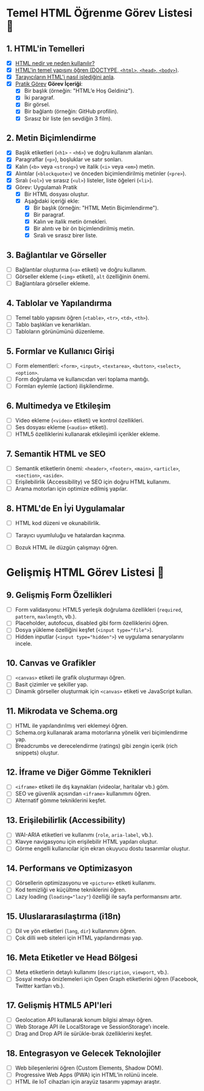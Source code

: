# Temel HTML Öğrenme Görev Listesi 🚀

## **1. HTML'in Temelleri**
- [x] [HTML nedir ve neden kullanılır?](./01_html_temelleri/README.md)
- [x] [HTML'in temel yapısını öğren (DOCTYPE, `<html>`, `<head>`, `<body>`)](./01_html_temelleri/README.md).
- [x] [Tarayıcıların HTML'i nasıl işlediğini anla](./01_html_temelleri/README.md).
- [x] [Pratik Görev](./01_html_temelleri/index.html)
    **Görev İçeriği**:
    - [x] Bir başlık (örneğin: "HTML’e Hoş Geldiniz").
    - [x] İki paragraf.
    - [x] Bir görsel.
    - [x] Bir bağlantı (örneğin: GitHub profilin).
    - [x] Sırasız bir liste (en sevdiğin 3 film).
## **2. Metin Biçimlendirme**
- [x] Başlık etiketleri (`<h1>` - `<h6>`) ve doğru kullanım alanları.
- [x] Paragraflar (`<p>`), boşluklar ve satır sonları.
- [x] Kalın (`<b>` veya `<strong>`) ve italik (`<i>` veya `<em>`) metin.
- [x] Alıntılar (`<blockquote>`) ve önceden biçimlendirilmiş metinler (`<pre>`).
- [x] Sıralı (`<ol>`) ve sırasız (`<ul>`) listeler, liste öğeleri (`<li>`).
- [x] Görev: Uygulamalı Pratik
    - [x] Bir HTML dosyası oluştur.
    - [x] Aşağıdaki içeriği ekle:
        - [x] Bir başlık (örneğin: "HTML Metin Biçimlendirme").
        - [x] Bir paragraf.
        - [x] Kalın ve italik metin örnekleri.
        - [x] Bir alıntı ve bir ön biçimlendirilmiş metin.
        - [x] Sıralı ve sırasız birer liste.
## **3. Bağlantılar ve Görseller**
- [ ] Bağlantılar oluşturma (`<a>` etiketi) ve doğru kullanım.
- [ ] Görseller ekleme (`<img>` etiketi), `alt` özelliğinin önemi.
- [ ] Bağlantılara görseller ekleme.

## **4. Tablolar ve Yapılandırma**
- [ ] Temel tablo yapısını öğren (`<table>`, `<tr>`, `<td>`, `<th>`).
- [ ] Tablo başlıkları ve kenarlıkları.
- [ ] Tabloların görünümünü düzenleme.

## **5. Formlar ve Kullanıcı Girişi**
- [ ] Form elementleri: `<form>`, `<input>`, `<textarea>`, `<button>`, `<select>`, `<option>`.
- [ ] Form doğrulama ve kullanıcıdan veri toplama mantığı.
- [ ] Formları eylemle (action) ilişkilendirme.

## **6. Multimedya ve Etkileşim**
- [ ] Video ekleme (`<video>` etiketi) ve kontrol özellikleri.
- [ ] Ses dosyası ekleme (`<audio>` etiketi).
- [ ] HTML5 özelliklerini kullanarak etkileşimli içerikler ekleme.

## **7. Semantik HTML ve SEO**
- [ ] Semantik etiketlerin önemi: `<header>`, `<footer>`, `<main>`, `<article>`, `<section>`, `<aside>`.
- [ ] Erişilebilirlik (Accessibility) ve SEO için doğru HTML kullanımı.
- [ ] Arama motorları için optimize edilmiş yapılar.

## **8. HTML'de En İyi Uygulamalar**
- [ ] HTML kod düzeni ve okunabilirlik.
- [ ] Tarayıcı uyumluluğu ve hatalardan kaçınma.
- [ ] Bozuk HTML ile düzgün çalışmayı öğren.


# Gelişmiş HTML Görev Listesi 🚀

## **9. Gelişmiş Form Özellikleri**
- [ ] Form validasyonu: HTML5 yerleşik doğrulama özellikleri (`required`, `pattern`, `maxlength`, vb.).
- [ ] Placeholder, autofocus, disabled gibi form özelliklerini öğren.
- [ ] Dosya yükleme özelliğini keşfet (`<input type="file">`).
- [ ] Hidden inputlar (`<input type="hidden">`) ve uygulama senaryolarını incele.

## **10. Canvas ve Grafikler**
- [ ] `<canvas>` etiketi ile grafik oluşturmayı öğren.
- [ ] Basit çizimler ve şekiller yap.
- [ ] Dinamik görseller oluşturmak için `<canvas>` etiketi ve JavaScript kullan.

## **11. Mikrodata ve Schema.org**
- [ ] HTML ile yapılandırılmış veri eklemeyi öğren.
- [ ] Schema.org kullanarak arama motorlarına yönelik veri biçimlendirme yap.
- [ ] Breadcrumbs ve derecelendirme (ratings) gibi zengin içerik (rich snippets) oluştur.

## **12. İframe ve Diğer Gömme Teknikleri**
- [ ] `<iframe>` etiketi ile dış kaynakları (videolar, haritalar vb.) göm.
- [ ] SEO ve güvenlik açısından `<iframe>` kullanımını öğren.
- [ ] Alternatif gömme tekniklerini keşfet.

## **13. Erişilebilirlik (Accessibility)**
- [ ] WAI-ARIA etiketleri ve kullanımı (`role`, `aria-label`, vb.).
- [ ] Klavye navigasyonu için erişilebilir HTML yapıları oluştur.
- [ ] Görme engelli kullanıcılar için ekran okuyucu dostu tasarımlar oluştur.

## **14. Performans ve Optimizasyon**
- [ ] Görsellerin optimizasyonu ve `<picture>` etiketi kullanımı.
- [ ] Kod temizliği ve küçültme tekniklerini öğren.
- [ ] Lazy loading (`loading="lazy"`) özelliği ile sayfa performansını artır.

## **15. Uluslararasılaştırma (i18n)**
- [ ] Dil ve yön etiketleri (`lang`, `dir`) kullanımını öğren.
- [ ] Çok dilli web siteleri için HTML yapılandırması yap.

## **16. Meta Etiketler ve Head Bölgesi**
- [ ] Meta etiketlerin detaylı kullanımı (`description`, `viewport`, vb.).
- [ ] Sosyal medya önizlemeleri için Open Graph etiketlerini öğren (Facebook, Twitter kartları vb.).

## **17. Gelişmiş HTML5 API'leri**
- [ ] Geolocation API kullanarak konum bilgisi almayı öğren.
- [ ] Web Storage API ile LocalStorage ve SessionStorage'ı incele.
- [ ] Drag and Drop API ile sürükle-bırak özelliklerini keşfet.

## **18. Entegrasyon ve Gelecek Teknolojiler**
- [ ] Web bileşenlerini öğren (Custom Elements, Shadow DOM).
- [ ] Progressive Web Apps (PWA) için HTML’in rolünü incele.
- [ ] HTML ile IoT cihazları için arayüz tasarımı yapmayı araştır.
